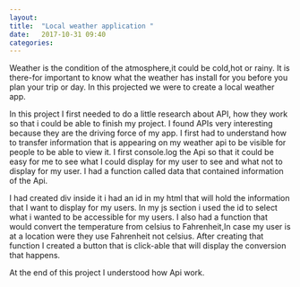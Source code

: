 ```yaml
---
layout: 
title:  "Local weather application "
date:   2017-10-31 09:40
categories: 
---
```


Weather is the condition of the atmosphere,it could be cold,hot or rainy.
It is there-for important to know what the weather has install for you before you plan your trip or day.
In this projected we were to create a local weather app.

In this project I first needed to do a little research about API, how they work so that i could be able to finish my project.
I found APIs very interesting because they are the driving force of my app.
I first had to understand how to transfer information that is appearing on my weather api to be visible for people to be able to view it.
I first console.log the Api so that it could be easy for me to see what I could display for my user to see and what not to display for my user.
I had a function called data that contained information of the Api.

I had created div inside it i had an id in my html that will hold the information that I want to display for my users.
In my js section i used the id to select what i wanted to be accessible for my users.
I also had a function that would convert the temperature from celsius to Fahrenheit,In case my user is at a location were they use Fahrenheit not celsius.
After creating that function I created a button that is click-able that will display the conversion that happens.

At the end  of this project I understood how Api work.